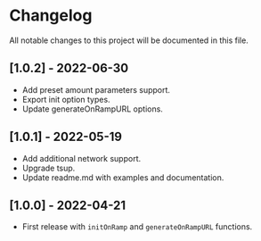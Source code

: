 # Changelog

All notable changes to this project will be documented in this file.

## [1.0.2] - 2022-06-30

- Add preset amount parameters support.
- Export init option types.
- Update generateOnRampURL options.

## [1.0.1] - 2022-05-19

- Add additional network support.
- Upgrade tsup.
- Update readme.md with examples and documentation.

## [1.0.0] - 2022-04-21

- First release with `initOnRamp` and `generateOnRampURL` functions.
